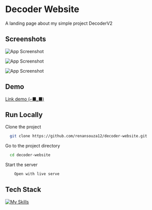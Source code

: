 
# Decoder Website

A landing page about my simple project DecoderV2
 
## Screenshots

![App Screenshot](https://i.ibb.co/Kw0LX61/decode-site1.png)

![App Screenshot](https://i.ibb.co/C98JQ2C/decode-site2.png)


![App Screenshot](https://i.ibb.co/2s6bLv3/decode-site.png)



## Demo
[
Link demo (⌐■_■)
](https://renansouza12.github.io/decoder-website/)

## Run Locally

Clone the project

```bash
  git clone https://github.com/renansouza12/decoder-website.git
```

Go to the project directory

```bash
  cd decoder-website
```

Start the server

```bash
    Open with live serve 
```


## Tech Stack

[![My Skills](https://skillicons.dev/icons?i=js,html,css)](https://skillicons.dev)



